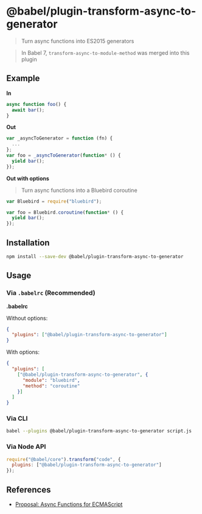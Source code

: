 # @babel/plugin-transform-async-to-generator

> Turn async functions into ES2015 generators

> In Babel 7, `transform-async-to-module-method` was merged into this plugin

## Example

**In**

```javascript
async function foo() {
  await bar();
}
```

**Out**

```javascript
var _asyncToGenerator = function (fn) {
  ...
};
var foo = _asyncToGenerator(function* () {
  yield bar();
});
```

**Out with options**

> Turn async functions into a Bluebird coroutine

```javascript
var Bluebird = require("bluebird");

var foo = Bluebird.coroutine(function* () {
  yield bar();
});
```

## Installation

```sh
npm install --save-dev @babel/plugin-transform-async-to-generator
```

## Usage

### Via `.babelrc` (Recommended)

**.babelrc**

Without options:

```json
{
  "plugins": ["@babel/plugin-transform-async-to-generator"]
}
```

With options:

```json
{
  "plugins": [
    ["@babel/plugin-transform-async-to-generator", {
      "module": "bluebird",
      "method": "coroutine"
    }]
  ]
}
```

### Via CLI

```sh
babel --plugins @babel/plugin-transform-async-to-generator script.js
```

### Via Node API

```javascript
require("@babel/core").transform("code", {
  plugins: ["@babel/plugin-transform-async-to-generator"]
});
```

## References

* [Proposal: Async Functions for ECMAScript](https://github.com/tc39/ecmascript-asyncawait)
